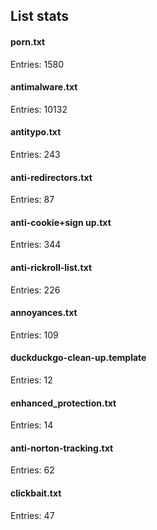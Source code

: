 ## List stats
#### porn.txt
Entries: 1580 <br> 
#### antimalware.txt
Entries: 10132 <br> 
#### antitypo.txt
Entries: 243 <br> 
#### anti-redirectors.txt
Entries: 87 <br> 
#### anti-cookie+sign up.txt
Entries: 344 <br> 
#### anti-rickroll-list.txt
Entries: 226 <br> 
#### annoyances.txt
Entries: 109 <br> 
#### duckduckgo-clean-up.template
Entries: 12 <br> 
#### enhanced_protection.txt
Entries: 14 <br> 
#### anti-norton-tracking.txt
Entries: 62 <br> 
#### clickbait.txt
Entries: 47 <br> 
